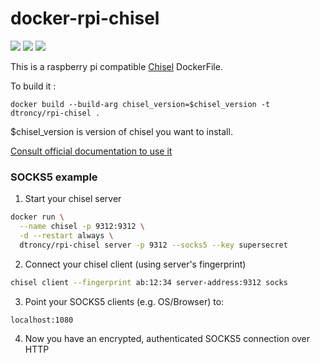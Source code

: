 # docker-rpi-chisel

<img src="https://badgen.net/badge/platform/raspberry%20pi?list=1"/> <a href="https://hub.docker.com/r/dtroncy/rpi-chisel"><img src="https://badgen.net/badge/icon/docker?icon=docker&label"/></a> <a href="https://travis-ci.org/dtroncy/docker-rpi-chisel"><img src="https://badgen.net/travis/dtroncy/docker-rpi-chisel/master?icon=travis&label=build"/></a>

This is a raspberry pi compatible <a href="https://github.com/jpillora/chisel">Chisel</a> DockerFile.

To build it :

    docker build --build-arg chisel_version=$chisel_version -t dtroncy/rpi-chisel .

$chisel_version is version of chisel you want to install.

 <a href="https://github.com/jpillora/chisel">Consult official documentation to use it</a>

### SOCKS5 example

1. Start your chisel server

```sh
docker run \
  --name chisel -p 9312:9312 \
  -d --restart always \
  dtroncy/rpi-chisel server -p 9312 --socks5 --key supersecret
```

2. Connect your chisel client (using server's fingerprint)

```sh
chisel client --fingerprint ab:12:34 server-address:9312 socks
```

3. Point your SOCKS5 clients (e.g. OS/Browser) to:

```
localhost:1080
```

4. Now you have an encrypted, authenticated SOCKS5 connection over HTTP

